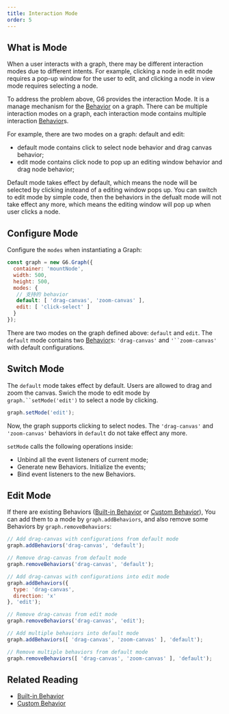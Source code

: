 ```yaml
---
title: Interaction Mode
order: 5
---
```


## What is Mode
When a user interacts with a graph, there may be different interaction modes due to different intents. For example, clicking a node in edit mode requires a pop-up window for the user to edit, and clicking a node in view mode requires selecting a node.

To address the problem above, G6 provides the interaction Mode. It is a manage mechanism for the [Behavior](./defaultBehavior) on a graph. There can be multiple interaction modes on a graph, each interaction mode contains multiple interaction [Behavior](./defaultBehavior)s.

For example, there are two modes on a graph: default and edit:
- default mode contains click to select node behavior and drag canvas behavior;
- edit mode contains click node to pop up an editing window behavior and drag node behavior;

Default mode takes effect by default, which means the node will be selected by clicking insteand of a editing window pops up. You can switch to edit mode by simple code, then the behaviors in the defualt mode will not take effect any more, which means the editing window will pop up when user clicks a node.

## Configure Mode
Configure the `modes` when instantiating a Graph:
```javascript
const graph = new G6.Graph({
  container: 'mountNode',
  width: 500,
  height: 500,
  modes: {
   // 支持的 behavior
   default: [ 'drag-canvas', 'zoom-canvas' ],
   edit: [ 'click-select' ]
  }
});
```

There are two modes on the graph defined above: `default` and `edit`. The `default` mode contains two [Behavior](./defaultBehavior)s: `'drag-canvas'` and `'``zoom-canvas'` with default configurations.

## Switch Mode
The `default` mode takes effect by default. Users are allowed to drag and zoom the canvas. Swich the mode to edit mode by `graph.``setMode('edit')` to select a node by clicking.

```javascript
graph.setMode('edit');
```

Now, the graph supports clicking to select nodes. The `'drag-canvas'` and `'zoom-canvas'` behaviors in `default` do not take effect any more.

`setMode` calls the following operations inside:
- Unbind all the event listeners of current mode;
- Generate new Behaviors. Initialize the events;
- Bind event listeners to the new Behaviors.


## Edit Mode
If there are existing Behaviors ([Built-in Behavior](./defaultBehavior) or [Custom Behavior](../../advanced/custom-behavior)), You can add them to a mode by `graph.addBehaviors`, and also remove some Behaviors by `graph.removeBehaviors`:

```javascript
// Add drag-canvas with configurations from default mode
graph.addBehaviors('drag-canvas', 'default');

// Remove drag-canvas from default mode
graph.removeBehaviors('drag-canvas', 'default');

// Add drag-canvas with configurations into edit mode
graph.addBehaviors({ 
  type: 'drag-canvas',
  direction: 'x'
}, 'edit');

// Remove drag-canvas from edit mode
graph.removeBehaviors('drag-canvas', 'edit');

// Add multiple behaviors into default mode
graph.addBehaviors([ 'drag-canvas', 'zoom-canvas' ], 'default');

// Remove multiple behaviors from default mode
graph.removeBehaviors([ 'drag-canvas', 'zoom-canvas' ], 'default');
```

## Related Reading

- [Built-in Behavior](./defaultBehavior)
- [Custom Behavior](../../advanced/custom-behavior)
